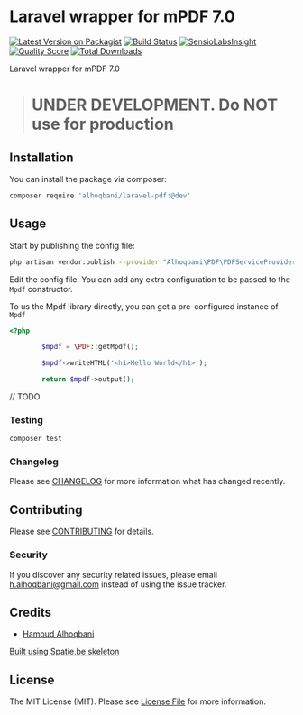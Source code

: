 # Laravel wrapper for mPDF 7.0

[![Latest Version on Packagist](https://img.shields.io/packagist/v/alhoqbani/laravel-pdf.svg?style=flat-square)](https://packagist.org/packages/alhoqbani/laravel-pdf)
[![Build Status](https://img.shields.io/travis/alhoqbani/laravel-pdf/master.svg?style=flat-square)](https://travis-ci.org/alhoqbani/laravel-pdf)
[![SensioLabsInsight](https://img.shields.io/sensiolabs/i/xxxxxxxxx.svg?style=flat-square)](https://insight.sensiolabs.com/projects/xxxxxxxxx)
[![Quality Score](https://img.shields.io/scrutinizer/g/alhoqbani/laravel-pdf.svg?style=flat-square)](https://scrutinizer-ci.com/g/alhoqbani/laravel-pdf)
[![Total Downloads](https://img.shields.io/packagist/dt/alhoqbani/laravel-pdf.svg?style=flat-square)](https://packagist.org/packages/alhoqbani/laravel-pdf)

Laravel wrapper for mPDF 7.0

> # UNDER DEVELOPMENT. Do NOT use for production

## Installation

You can install the package via composer:

```bash
composer require 'alhoqbani/laravel-pdf:@dev'
```

## Usage

Start by publishing the config file:


```bash
php artisan vendor:publish --provider "Alhoqbani\PDF\PDFServiceProvider"
```

Edit the config file. You can add any extra configuration to be passed to the `Mpdf` constructor.

To us the Mpdf library directly, you can get a pre-configured instance of `Mpdf`

```php
<?php

        $mpdf = \PDF::getMpdf();

        $mpdf->writeHTML('<h1>Hello World</h1>');

        return $mpdf->output();

```
// TODO


### Testing

``` bash
composer test
```

### Changelog

Please see [CHANGELOG](CHANGELOG.md) for more information what has changed recently.

## Contributing

Please see [CONTRIBUTING](CONTRIBUTING.md) for details.

### Security

If you discover any security related issues, please email h.alhoqbani@gmail.com instead of using the issue tracker.

## Credits

- [Hamoud Alhoqbani](https://github.com/alhoqbani)

[Built using Spatie.be skeleton](https://github.com/spatie/skeleton-php)

## License

The MIT License (MIT). Please see [License File](LICENSE.md) for more information.
